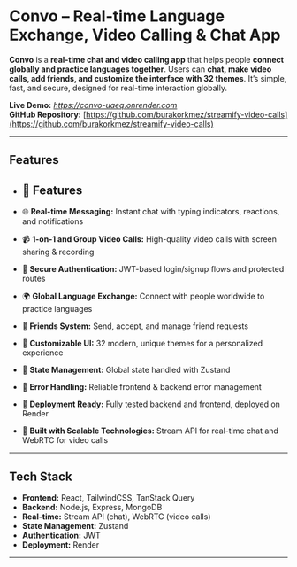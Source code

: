 # Convo – Real-time Language Exchange, Video Calling & Chat App

**Convo** is a **real-time chat and video calling app** that helps people **connect globally and practice languages together**. Users can **chat, make video calls, add friends, and customize the interface with 32 themes**. It’s simple, fast, and secure, designed for real-time interaction globally.  

**Live Demo:** *https://convo-uaeq.onrender.com*  
**GitHub Repository:** [https://github.com/burakorkmez/streamify-video-calls](https://github.com/burakorkmez/streamify-video-calls)  

---

## Features

- ## 🌟 Features

- 🌐 **Real-time Messaging:** Instant chat with typing indicators, reactions, and notifications  
- 📹 **1-on-1 and Group Video Calls:** High-quality video calls with screen sharing & recording  
- 🔐 **Secure Authentication:** JWT-based login/signup flows and protected routes  
- 🌍 **Global Language Exchange:** Connect with people worldwide to practice languages  
- 👥 **Friends System:** Send, accept, and manage friend requests  
- 🎨 **Customizable UI:** 32 modern, unique themes for a personalized experience  
- 🧠 **State Management:** Global state handled with Zustand  
- 🚨 **Error Handling:** Reliable frontend & backend error management  
- 🚀 **Deployment Ready:** Fully tested backend and frontend, deployed on Render  
- 🎯 **Built with Scalable Technologies:** Stream API for real-time chat and WebRTC for video calls  

---

## Tech Stack

- **Frontend:** React, TailwindCSS, TanStack Query  
- **Backend:** Node.js, Express, MongoDB  
- **Real-time:** Stream API (chat), WebRTC (video calls)  
- **State Management:** Zustand  
- **Authentication:** JWT  
- **Deployment:** Render  

---

